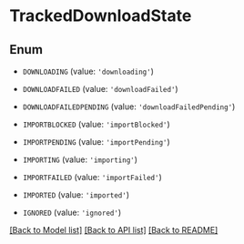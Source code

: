 # TrackedDownloadState


## Enum

* `DOWNLOADING` (value: `'downloading'`)

* `DOWNLOADFAILED` (value: `'downloadFailed'`)

* `DOWNLOADFAILEDPENDING` (value: `'downloadFailedPending'`)

* `IMPORTBLOCKED` (value: `'importBlocked'`)

* `IMPORTPENDING` (value: `'importPending'`)

* `IMPORTING` (value: `'importing'`)

* `IMPORTFAILED` (value: `'importFailed'`)

* `IMPORTED` (value: `'imported'`)

* `IGNORED` (value: `'ignored'`)

[[Back to Model list]](../README.md#documentation-for-models) [[Back to API list]](../README.md#documentation-for-api-endpoints) [[Back to README]](../README.md)


